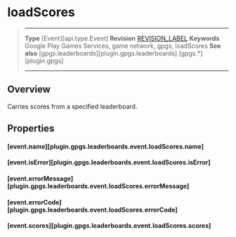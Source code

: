 # loadScores

> --------------------- ------------------------------------------------------------------------------------------
> __Type__              [Event][api.type.Event]
> __Revision__          [REVISION_LABEL](REVISION_URL)
> __Keywords__          Google Play Games Services, game network, gpgs, loadScores
> __See also__          [gpgs.leaderboards][plugin.gpgs.leaderboards]
>                       [gpgs.*][plugin.gpgs]
> --------------------- ------------------------------------------------------------------------------------------

## Overview

Carries scores from a specified leaderboard.

## Properties

#### [event.name][plugin.gpgs.leaderboards.event.loadScores.name]

#### [event.isError][plugin.gpgs.leaderboards.event.loadScores.isError]

#### [event.errorMessage][plugin.gpgs.leaderboards.event.loadScores.errorMessage]

#### [event.errorCode][plugin.gpgs.leaderboards.event.loadScores.errorCode]

#### [event.scores][plugin.gpgs.leaderboards.event.loadScores.scores]